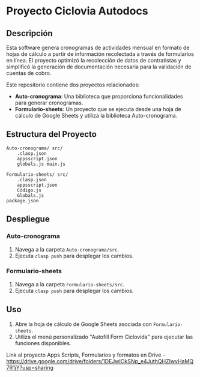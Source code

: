 # Proyecto Ciclovia Autodocs

## Descripción
Esta software genera cronogramas de actividades mensual en formato de hojas de cálculo a partir de información recolectada a través de formularios en línea. El proyecto optimizó la recolección de datos de contratistas y simplificó la generación de documentación necesaria para la validación de cuentas de cobro.

Este repositorio contiene dos proyectos relacionados:
- **Auto-cronograma**: Una biblioteca que proporciona funcionalidades para generar cronogramas.
- **Formulario-sheets**: Un proyecto que se ejecuta desde una hoja de cálculo de Google Sheets y utiliza la biblioteca Auto-cronograma.

## Estructura del Proyecto
    Auto-cronograma/ src/ 
        .clasp.json 
        appsscript.json 
        globals.js main.js 

    Formulario-sheets/ src/ 
        .clasp.json 
        appsscript.json 
        Código.js 
        Globals.js 
    package.json


## Despliegue

### Auto-cronograma

1. Navega a la carpeta `Auto-cronograma/src`.
2. Ejecuta `clasp push` para desplegar los cambios.

### Formulario-sheets

1. Navega a la carpeta `Formulario-sheets/src`.
2. Ejecuta `clasp push` para desplegar los cambios.

## Uso

1. Abre la hoja de cálculo de Google Sheets asociada con `Formulario-sheets`.
2. Utiliza el menú personalizado "Autofill Form Ciclovida" para ejecutar las funciones disponibles.

Link al proyecto Apps Scripts, Formularios y formatos en Drive - 
https://drive.google.com/drive/folders/1DEJwIOkSNp_e4JuthQHZIwvHaMQ7R1jY?usp=sharing